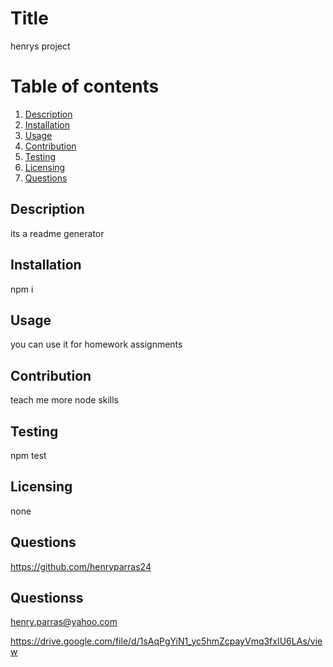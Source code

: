 
  # Title 
  henrys project
  
  
  # Table of contents
  1. [Description](#description)
  2. [Installation](#installation)
  3. [Usage](#usage)
  4. [Contribution](#contribution)
  5. [Testing](#testing)
  6. [Licensing](#licensing)
  7. [Questions](#questions)
  
  
  

  
## Description <a name="description"></a>
its a readme generator

## Installation <a name="installation"></a>
npm i

## Usage <a name="usage"></a>
you can use it for homework assignments

## Contribution <a name="contribution"></a>
teach me more node skills

## Testing <a name="testing"></a>
npm test

## Licensing <a name="licensing"></a>
none

## Questions <a name="questions"></a>
<https://github.com/henryparras24>

## Questionss
<henry.parras@yahoo.com>


https://drive.google.com/file/d/1sAqPgYiN1_yc5hmZcpayVmq3fxIU6LAs/view